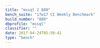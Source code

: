 ```yaml
---
title: "mssql 2 880"
bench_suite: "17w17 CI Weekly Benchmark"
build_number: "880"
dbprofile: "mssql"
classifier: ""
date: 2017-04-24T05:50:41
type: "bench"
---
```

